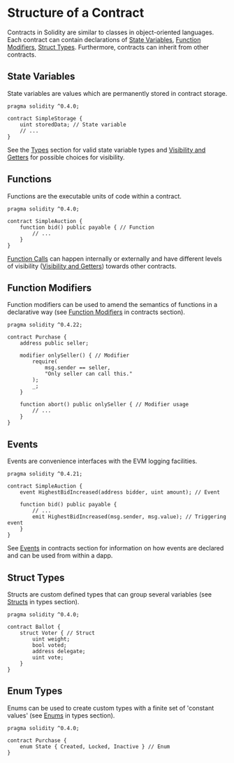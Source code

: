# Structure of a Contract 

Contracts in Solidity are similar to classes in object-oriented
languages. Each contract can contain declarations of
[State Variables](#state-variables),
[Function Modifiers](#function-modifiers),
[Struct Types](#struct-types). Furthermore,
contracts can inherit from other contracts.

## State Variables 

State variables are values which are permanently stored in contract
storage.

    pragma solidity ^0.4.0;

    contract SimpleStorage {
        uint storedData; // State variable
        // ...
    }

See the [Types](./types.md#types) section for valid state
variable types and [Visibility and Getters](./contracts.md#visibility-and-getters) for possible choices for visibility.

## Functions 

Functions are the executable units of code within a contract.

    pragma solidity ^0.4.0;

    contract SimpleAuction {
        function bid() public payable { // Function
            // ...
        }
    }

[Function Calls](./control-structures.md#function-calls) can happen internally or
externally and have different levels of visibility
([Visibility and Getters](./contracts.md#visibility-and-getters)) towards other
contracts.

## Function Modifiers 

Function modifiers can be used to amend the semantics of functions in a
declarative way (see [Function Modifiers](./contracts.md#function-modifiers) in
contracts section).

    pragma solidity ^0.4.22;

    contract Purchase {
        address public seller;

        modifier onlySeller() { // Modifier
            require(
                msg.sender == seller,
                "Only seller can call this."
            );
            _;
        }

        function abort() public onlySeller { // Modifier usage
            // ...
        }
    }

## Events 

Events are convenience interfaces with the EVM logging facilities.

    pragma solidity ^0.4.21;

    contract SimpleAuction {
        event HighestBidIncreased(address bidder, uint amount); // Event

        function bid() public payable {
            // ...
            emit HighestBidIncreased(msg.sender, msg.value); // Triggering event
        }
    }

See [Events](./contracts.md#events) in contracts section for
information on how events are declared and can be used from within a
dapp.

## Struct Types 

Structs are custom defined types that can group several variables (see
[Structs](./types.md#structs) in types section).

    pragma solidity ^0.4.0;

    contract Ballot {
        struct Voter { // Struct
            uint weight;
            bool voted;
            address delegate;
            uint vote;
        }
    }

## Enum Types 

Enums can be used to create custom types with a finite set of 'constant
values' (see [Enums](./types.md#enums) in types section).

    pragma solidity ^0.4.0;

    contract Purchase {
        enum State { Created, Locked, Inactive } // Enum
    }

